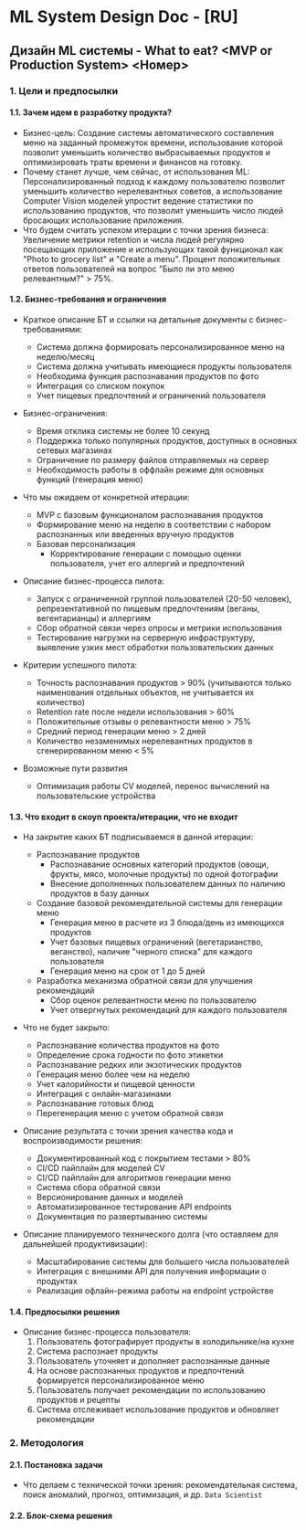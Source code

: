 # ML System Design Doc - [RU]
## Дизайн ML системы - What to eat? \<MVP or Production System\> \<Номер\>

### 1. Цели и предпосылки 
#### 1.1. Зачем идем в разработку продукта?  

- Бизнес-цель: Создание системы автоматического составления меню на заданный промежуток времени, использование которой позволит уменьшить количество выбрасываемых продуктов и оптимизировать траты времени и финансов на готовку.
- Почему станет лучше, чем сейчас, от использования ML: Персонализированный подход к каждому пользователю позволит уменьшить количество нерелевантных советов, а использование Computer Vision моделей упростит ведение статистики по использованию продуктов, что позволит уменьшить число людей бросающих использование приложения.
- Что будем считать успехом итерации с точки зрения бизнеса: Увеличение метрики retention и числа людей регулярно посещающих приложение и использующих такой функционал как "Photo to grocery list" и "Create a menu". Процент положительных ответов пользователей на вопрос "Было ли это меню релевантным?" > 75%.

#### 1.2. Бизнес-требования и ограничения  

- Краткое описание БТ и ссылки на детальные документы с бизнес-требованиями:
  - Система должна формировать персонализированное меню на неделю/месяц
  - Система должна учитывать имеющиеся продукты пользователя
  - Необходима функция распознавания продуктов по фото
  - Интеграция со списком покупок
  - Учет пищевых предпочтений и ограничений пользователя

- Бизнес-ограничения:
  - Время отклика системы не более 10 секунд
  - Поддержка только популярных продуктов, доступных в основных сетевых магазинах
  - Ограничение по размеру файлов отправляемых на сервер
  - Необходимость работы в оффлайн режиме для основных функций (генерация меню)

- Что мы ожидаем от конкретной итерации:
  - MVP с базовым функционалом распознавания продуктов
  - Формирование меню на неделю в соответствии с набором распознанных или введенных вручную продуктов
  - Базовая персонализация
    - Корректирование генерации с помощью оценки пользователя, учет его аллергий и предпочтений

- Описание бизнес-процесса пилота:
  - Запуск с ограниченной группой пользователей (20-50 человек), репрезентативной по пищевым предпочтениям (веганы, вегентарианцы) и аллергиям
  - Сбор обратной связи через опросы и метрики использования
  - Тестирование нагрузки на серверную инфраструктуру, выявление узких мест обработки пользовательских данных

- Критерии успешного пилота:
  - Точность распознавания продуктов > 90% (учитываются только наименования отдельных объектов, не учитывается их количество)
  - Retention rate после недели использования > 60%
  - Положительные отзывы о релевантности меню > 75%
  - Средний период генерации меню > 2 дней
  - Количество незаменимых нерелевантных продуктов в сгенерированном меню < 5%

- Возможные пути развития
    - Оптимизация работы CV моделей, перенос вычислений на пользовательские устройства

#### 1.3. Что входит в скоуп проекта/итерации, что не входит   

- На закрытие каких БТ подписываемся в данной итерации:
    - Распознавание продуктов
        - Распознавание основных категорий продуктов (овощи, фрукты, мясо, молочные продукты) по одной фотографии
        - Внесение дополненных пользователем данных по наличию продуктов в базу данных
    - Создание базовой рекомендательной системы для генерации меню
        - Генерация меню в расчете из 3 блюда/день из имеющихся продуктов
        - Учет базовых пищевых ограничений (вегетарианство, веганство), наличие "черного списка" для каждого пользователя
        - Генерация меню на срок от 1 до 5 дней 
    - Разработка механизма обратной связи для улучшения рекомендаций
        - Сбор оценок релевантности меню по пользователю
        - Учет отвергнутых рекомендаций для каждого пользователя

- Что не будет закрыто:
    - Распознавание количества продуктов на фото
    - Определение срока годности по фото этикетки
    - Распознавание редких или экзотических продуктов
    - Генерация меню более чем на неделю
    - Учет калорийности и пищевой ценности
    - Интеграция с онлайн-магазинами
    - Распознавание готовых блюд
    - Перегенерация меню с учетом обратной связи

- Описание результата с точки зрения качества кода и воспроизводимости решения:
  - Документированный код с покрытием тестами > 80%
  - CI/CD пайплайн для моделей CV
  - CI/CD пайплайн для алгоритмов генерации меню
  - Система сбора обратной связи
  - Версионирование данных и моделей
  - Автоматизированное тестирование API endpoints
  - Документация по развертыванию системы

- Описание планируемого технического долга (что оставляем для дальнейшей продуктивизации):
    - Масштабирование системы для большего числа пользователей
    - Интеграция с внешними API для получения информации о продуктах
    - Реализация офлайн-режима работы на endpoint устройстве

#### 1.4. Предпосылки решения  

- Описание бизнес-процесса пользователя:
    1. Пользователь фотографирует продукты в холодильнике/на кухне
    2. Система распознает продукты
    3. Пользователь уточняет и дополняет распознанные данные
    4. На основе распознанных продуктов и предпочтений формируется персонализированное меню
    5. Пользователь получает рекомендации по использованию продуктов и рецепты
    6. Система отслеживает использование продуктов и обновляет рекомендации

### 2. Методология

#### 2.1. Постановка задачи  

- Что делаем с технической точки зрения: рекомендательная система, поиск аномалий, прогноз, оптимизация, и др. `Data Scientist`  

#### 2.2. Блок-схема решения
